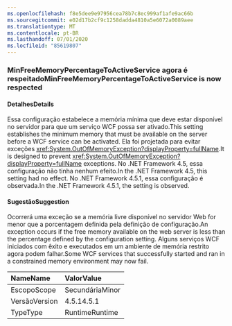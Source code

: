 ```yaml
---
ms.openlocfilehash: f8e5dee9e97956cea78b7c8ec999af1afe9ac66b
ms.sourcegitcommit: e02d17b2cf9c1258dadda4810a5e6072a0089aee
ms.translationtype: MT
ms.contentlocale: pt-BR
ms.lasthandoff: 07/01/2020
ms.locfileid: "85619807"
---
```

### <a name="minfreememorypercentagetoactiveservice-is-now-respected"></a><span data-ttu-id="04efa-101">MinFreeMemoryPercentageToActiveService agora é respeitado</span><span class="sxs-lookup"><span data-stu-id="04efa-101">MinFreeMemoryPercentageToActiveService is now respected</span></span>

#### <a name="details"></a><span data-ttu-id="04efa-102">Detalhes</span><span class="sxs-lookup"><span data-stu-id="04efa-102">Details</span></span>

<span data-ttu-id="04efa-103">Essa configuração estabelece a memória mínima que deve estar disponível no servidor para que um serviço WCF possa ser ativado.</span><span class="sxs-lookup"><span data-stu-id="04efa-103">This setting establishes the minimum memory that must be available on the server before a WCF service can be activated.</span></span> <span data-ttu-id="04efa-104">Ela foi projetada para evitar exceções <xref:System.OutOfMemoryException?displayProperty=fullName>.</span><span class="sxs-lookup"><span data-stu-id="04efa-104">It is designed to prevent <xref:System.OutOfMemoryException?displayProperty=fullName> exceptions.</span></span> <span data-ttu-id="04efa-105">No .NET Framework 4.5, essa configuração não tinha nenhum efeito.</span><span class="sxs-lookup"><span data-stu-id="04efa-105">In the .NET Framework 4.5, this setting had no effect.</span></span> <span data-ttu-id="04efa-106">No .NET Framework 4.5.1, essa configuração é observada.</span><span class="sxs-lookup"><span data-stu-id="04efa-106">In the .NET Framework 4.5.1, the setting is observed.</span></span>

#### <a name="suggestion"></a><span data-ttu-id="04efa-107">Sugestão</span><span class="sxs-lookup"><span data-stu-id="04efa-107">Suggestion</span></span>

<span data-ttu-id="04efa-108">Ocorrerá uma exceção se a memória livre disponível no servidor Web for menor que a porcentagem definida pela definição de configuração.</span><span class="sxs-lookup"><span data-stu-id="04efa-108">An exception occurs if the free memory available on the web server is less than the percentage defined by the configuration setting.</span></span> <span data-ttu-id="04efa-109">Alguns serviços WCF iniciados com êxito e executados em um ambiente de memória restrito agora podem falhar.</span><span class="sxs-lookup"><span data-stu-id="04efa-109">Some WCF services that successfully started and ran in a constrained memory environment may now fail.</span></span>

| <span data-ttu-id="04efa-110">Name</span><span class="sxs-lookup"><span data-stu-id="04efa-110">Name</span></span>    | <span data-ttu-id="04efa-111">Valor</span><span class="sxs-lookup"><span data-stu-id="04efa-111">Value</span></span>       |
|:--------|:------------|
| <span data-ttu-id="04efa-112">Escopo</span><span class="sxs-lookup"><span data-stu-id="04efa-112">Scope</span></span>   |<span data-ttu-id="04efa-113">Secundária</span><span class="sxs-lookup"><span data-stu-id="04efa-113">Minor</span></span>|
|<span data-ttu-id="04efa-114">Versão</span><span class="sxs-lookup"><span data-stu-id="04efa-114">Version</span></span>|<span data-ttu-id="04efa-115">4.5.1</span><span class="sxs-lookup"><span data-stu-id="04efa-115">4.5.1</span></span>|
|<span data-ttu-id="04efa-116">Type</span><span class="sxs-lookup"><span data-stu-id="04efa-116">Type</span></span>|<span data-ttu-id="04efa-117">Runtime</span><span class="sxs-lookup"><span data-stu-id="04efa-117">Runtime</span></span>|
